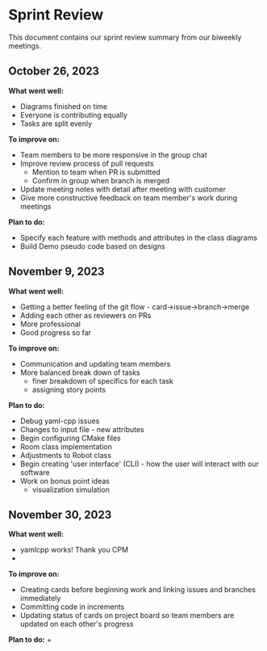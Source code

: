 # Sprint Review

This document contains our sprint review summary from our biweekly meetings.

## October 26, 2023

**What went well:**
+ Diagrams finished on time
+ Everyone is contributing equally
+ Tasks are split evenly

**To improve on:**
+ Team members to be more responsive in the group chat
+ Improve review process of pull requests
    + Mention to team when PR is submitted
    + Confirm in group when branch is merged
+ Update meeting notes with detail after meeting with customer
+ Give more constructive feedback on team member's work during meetings

**Plan to do:**
+ Specify each feature with methods and attributes in the class diagrams
+ Build Demo pseudo code based on designs

## November 9, 2023

**What went well:**
+ Getting a better feeling of the git flow - card->issue->branch->merge 
+ Adding each other as reviewers on PRs
+ More professional
+ Good progress so far

**To improve on:**
+ Communication and updating team members
+ More balanced break down of tasks 
    + finer breakdown of specifics for each task
    + assigning story points

**Plan to do:**
+ Debug yaml-cpp issues
+ Changes to input file - new attributes
+ Begin configuring CMake files
+ Room class implementation
+ Adjustments to Robot class
+ Begin creating 'user interface' (CLI) - how the user will interact with our software
+ Work on bonus point ideas 
    + visualization simulation


## November 30, 2023

**What went well:**
+ yamlcpp works! Thank you CPM 
+ 

**To improve on:**
+ Creating cards before beginning work and linking issues and branches immediately
+ Committing code in increments 
+ Updating status of cards on project board so team members are updated on each other's progress

**Plan to do:**
+ 